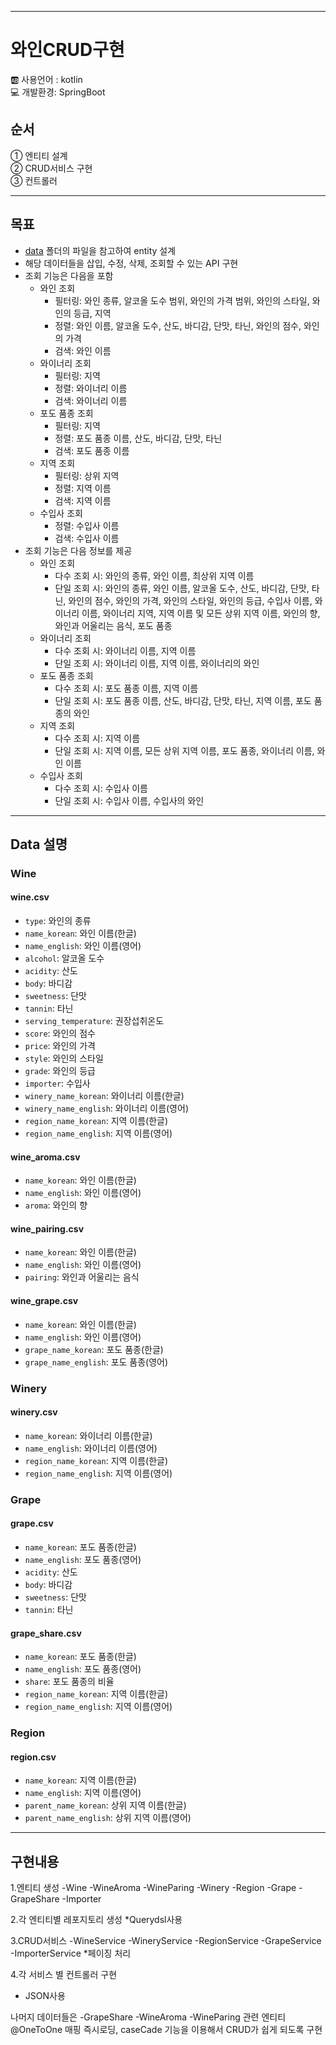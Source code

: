 ***
# 와인CRUD구현
:ab: 사용언어 : kotlin <br>
:computer: 개발환경: SpringBoot<br>


## 순서
① 엔티티 설계<br>
② CRUD서비스 구현<br>
③ 컨트롤러<br>
***
## 목표 

* [data](data) 폴더의 파일을 참고하여 entity 설계
* 해당 데이터들을 삽입, 수정, 삭제, 조회할 수 있는 API 구현
* 조회 기능은 다음을 포함
    * 와인 조회
        * 필터링: 와인 종류, 알코올 도수 범위, 와인의 가격 범위, 와인의 스타일, 와인의 등급, 지역
        * 정렬: 와인 이름, 알코올 도수, 산도, 바디감, 단맛, 타닌, 와인의 점수, 와인의 가격
        * 검색: 와인 이름
    * 와이너리 조회
        * 필터링: 지역
        * 정렬: 와이너리 이름
        * 검색: 와이너리 이름
    * 포도 품종 조회
        * 필터링: 지역
        * 정렬: 포도 품종 이름, 산도, 바디감, 단맛, 타닌
        * 검색: 포도 품종 이름
    * 지역 조회
        * 필터링: 상위 지역
        * 정렬: 지역 이름
        * 검색: 지역 이름
    * 수입사 조회
        * 정렬: 수입사 이름
        * 검색: 수입사 이름
* 조회 기능은 다음 정보를 제공
    * 와인 조회
        * 다수 조회 시: 와인의 종류, 와인 이름, 최상위 지역 이름
        * 단일 조회 시: 와인의 종류, 와인 이름, 알코올 도수, 산도, 바디감, 단맛, 타닌, 와인의 점수, 와인의 가격, 와인의 스타일, 와인의 등급, 수입사 이름, 와이너리 이름, 와이너리
          지역, 지역 이름 및 모든 상위 지역 이름, 와인의 향, 와인과 어울리는 음식, 포도 품종
    * 와이너리 조회
        * 다수 조회 시: 와이너리 이름, 지역 이름
        * 단일 조회 시: 와이너리 이름, 지역 이름, 와이너리의 와인
    * 포도 품종 조회
        * 다수 조회 시: 포도 품종 이름, 지역 이름
        * 단일 조회 시: 포도 품종 이름, 산도, 바디감, 단맛, 타닌, 지역 이름, 포도 품종의 와인
    * 지역 조회
        * 다수 조회 시: 지역 이름
        * 단일 조회 시: 지역 이름, 모든 상위 지역 이름, 포도 품종, 와이너리 이름, 와인 이름
    * 수입사 조회
        * 다수 조회 시: 수입사 이름
        * 단일 조회 시: 수입사 이름, 수입사의 와인

***
## Data 설명

### Wine

#### wine.csv

* `type`: 와인의 종류
* `name_korean`: 와인 이름(한글)
* `name_english`: 와인 이름(영어)
* `alcohol`: 알코올 도수
* `acidity`: 산도
* `body`: 바디감
* `sweetness`: 단맛
* `tannin`: 타닌
* `serving_temperature`: 권장섭취온도
* `score`: 와인의 점수
* `price`: 와인의 가격
* `style`: 와인의 스타일
* `grade`: 와인의 등급
* `importer`: 수입사
* `winery_name_korean`: 와이너리 이름(한글)
* `winery_name_english`: 와이너리 이름(영어)
* `region_name_korean`: 지역 이름(한글)
* `region_name_english`: 지역 이름(영어)

#### wine_aroma.csv

* `name_korean`: 와인 이름(한글)
* `name_english`: 와인 이름(영어)
* `aroma`: 와인의 향

#### wine_pairing.csv

* `name_korean`: 와인 이름(한글)
* `name_english`: 와인 이름(영어)
* `pairing`: 와인과 어울리는 음식

#### wine_grape.csv

* `name_korean`: 와인 이름(한글)
* `name_english`: 와인 이름(영어)
* `grape_name_korean`: 포도 품종(한글)
* `grape_name_english`: 포도 품종(영어)

### Winery

#### winery.csv

* `name_korean`: 와이너리 이름(한글)
* `name_english`: 와이너리 이름(영어)
* `region_name_korean`: 지역 이름(한글)
* `region_name_english`: 지역 이름(영어)

### Grape

#### grape.csv

* `name_korean`: 포도 품종(한글)
* `name_english`: 포도 품종(영어)
* `acidity`: 산도
* `body`: 바디감
* `sweetness`: 단맛
* `tannin`: 타닌

#### grape_share.csv

* `name_korean`: 포도 품종(한글)
* `name_english`: 포도 품종(영어)
* `share`: 포도 품종의 비율
* `region_name_korean`: 지역 이름(한글)
* `region_name_english`: 지역 이름(영어)

### Region

#### region.csv

* `name_korean`: 지역 이름(한글)
* `name_english`: 지역 이름(영어)
* `parent_name_korean`: 상위 지역 이름(한글)
* `parent_name_english`: 상위 지역 이름(영어)
***

## 구현내용
1.엔티티 생성
-Wine
-WineAroma
-WineParing
-Winery
-Region
-Grape
-GrapeShare
-Importer

2.각 엔티티별 레포지토리 생성
*Querydsl사용

3.CRUD서비스
 -WineService
-WineryService
-RegionService
-GrapeService
-ImporterService
*페이징 처리

4.각 서비스 별 컨트롤러 구현
* JSON사용

나머지 데이터들은
-GrapeShare
-WineAroma
-WineParing
관련 엔티티     @OneToOne 매핑  즉시로딩, caseCade 기능을 이용해서 CRUD가 쉽게 되도록 구현

